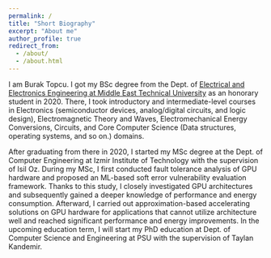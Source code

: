 ```yaml
---
permalink: /
title: "Short Biography"
excerpt: "About me"
author_profile: true
redirect_from: 
  - /about/
  - /about.html
---
```


I am Burak Topcu. I got my BSc degree from the Dept. of [Electrical and Electronics Engineering at Middle East Technical University]([url](https://eee.metu.edu.tr/)) as an honorary student in 2020. There, I took introductory and intermediate-level courses in Electronics (semiconductor devices, analog/digital circuits, and logic design), Electromagnetic Theory and Waves, Electromechanical Energy Conversions, Circuits, and Core Computer Science (Data structures, operating systems, and so on.) domains.

After graduating from there in 2020, I started my MSc degree at the Dept. of Computer Engineering at Izmir Institute of Technology with the supervision of Isil Oz. During my MSc, I first conducted fault tolerance analysis of GPU hardware and proposed an ML-based soft error vulnerability evaluation framework. Thanks to this study, I closely investigated GPU architectures and subsequently gained a deeper knowledge of performance and energy consumption. Afterward, I carried out approximation-based accelerating solutions on GPU hardware for applications that cannot utilize architecture well and reached significant performance and energy improvements. In the upcoming education term, I will start my PhD education at Dept. of Computer Science and Engineering at PSU with the supervision of Taylan Kandemir.

